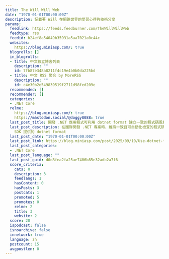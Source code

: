 ```yaml
---
title: The Will Will Web
date: "1970-01-01T00:00:00Z"
description: 記載著 Will 在網路世界的學習心得與技術分享
params:
  feedlink: https://feeds.feedburner.com/TheWillWillWeb
  feedtype: rss
  feedid: b24ef8a54049b35931a5aa7021a0c44c
  websites:
    https://blog.miniasp.com/: true
  blogrolls: []
  in_blogrolls:
  - title: 中文独立博客列表
    description: ""
    id: 7fb87e348a8211f4c19e4b0b0da225bd
  - title: 中文 RSS 聚合 by MoreRSS
    description: ""
    id: c4e30b2e549839519f2711d98fed209e
  recommended: []
  recommender: []
  categories:
  - .NET Core
  relme:
    https://blog.miniasp.com/: true
    https://mastodon.social/@doggy8088: true
  last_post_title: 開發 .NET 應用程式可利用 dotnet format 建立一致的程式碼風格
  last_post_description: 在團隊開發 .NET 專案時，維持一致且可自動化檢查的程式碼風格是降低溝通與維運成本的關鍵。這篇文章我打算示範 .NET
    SDK 提供的 dotnet format
  last_post_date: "1970-01-01T00:00:00Z"
  last_post_link: https://blog.miniasp.com/post/2025/09/10/Use-dotnet-format-to-create-consistent-code-style
  last_post_categories:
  - .NET Core
  last_post_language: ""
  last_post_guid: d0d8fea2fa25ae7406b85e32adb2a7f6
  score_criteria:
    cats: 0
    description: 3
    feedlangs: 1
    hasContent: 0
    hasPosts: 3
    postcats: 1
    promoted: 5
    promotes: 0
    relme: 2
    title: 3
    website: 2
  score: 20
  ispodcast: false
  isnoarchive: false
  innetwork: true
  language: zh
  postcount: 15
  avgpostlen: 0
---
```

